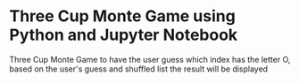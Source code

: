 # Three Cup Monte Game using Python and Jupyter Notebook
Three Cup Monte Game to have the user guess which index has the letter O, based on the user's guess and shuffled list the result will be displayed
